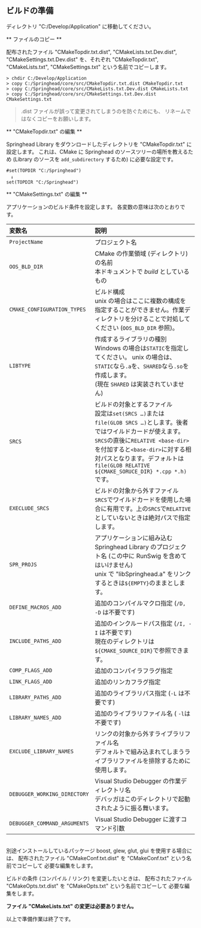 ## ビルドの準備

ディレクトリ "C:/Develop/Application" に移動してください。

** ファイルのコピー **

配布されたファイル "CMakeTopdir.txt.dist", "CMakeLists.txt.Dev.dist",
 "CMakeSettings.txt.Dev.dist" を、それぞれ "CMakeTopdir.txt",
 "CMakeLists.txt", "CMakeSettings.txt" という名前でコピーします。

```
> chdir C:/Develop/Application
> copy C:/Springhead/core/src/CMakeTopdir.txt.dist CMakeTopdir.txt
> copy C:/Springhead/core/src/CMakeLists.txt.Dev.dist CMakeLists.txt
> copy C:/Springhead/core/src/CMakeSettings.txt.Dev.dist CMakeSettings.txt
```

> .dist ファイルが誤って変更されてしまうのを防ぐためにも、
リネームではなくコピーをお願いします。

** "CMakeTopdir.txt" の編集 **

Springhead Library をダウンロードしたディレクトリを "CMakeTopdir.txt" に設定します。
これは、CMake に Springhead のソースツリーの場所を教えるため
 (Library のソースを `add_subdirectory` するため) に必要な設定です。

```
#set(TOPDIR "C:/Springhead")
　↓
set(TOPDIR "C:/Springhead")
```

** "CMakeSettings.txt" の編集 **

アプリケーションのビルド条件を設定します。
各変数の意味は次のとおりです。

| 変数名 | 説明 |
|:--|:--|
| `ProjectName` | プロジェクト名 |
| `OOS_BLD_DIR` | CMake の作業領域 (ディレクトリ) の名前<br>本ドキュメントで *build* としているもの |
| `CMAKE_CONFIGURATION_TYPES` | ビルド構成<br>unix の場合はここに複数の構成を指定することができません。作業ディレクトリを分けることで対処してください (`OOS_BLD_DIR` 参照)。 |
| `LIBTYPE` | 作成するライブラリの種別<br>Windows の場合は`STATIC`を指定してください。 unix の場合は、`STATIC`なら`.a`を、`SHARED`なら`.so`を作成します。 <br>(現在 `SHARED` は実装されていません) |
| `SRCS` | ビルドの対象とするファイル<br>設定は`set(SRCS …)`または`file(GLOB SRCS …)`とします。後者ではワイルドカードが使えます。<br>`SRCS`の直後に`RELATIVE <base-dir>`を付加すると`<base-dir>`に対する相対パスとなります。デフォルトは`file(GLOB RELATIVE ${CMAKE_SORUCE_DIR} *.cpp *.h)`です。|
| `EXECLUDE_SRCS` | ビルドの対象から外すファイル<br>`SRCS`でワイルドカードを使用した場合に有用です。上の`SRCS`で`RELATIVE`としていないときは絶対パスで指定します。 |
| `SPR_PROJS` | アプリケーションに組み込む Springhead Library のプロジェクト名 (この中に RunSwig を含めてはいけません)<br>unix で "libSpringhead.a" をリンクするときは`${EMPTY}`のままとします。 |
| `DEFINE_MACROS_ADD` | 追加のコンパイルマクロ指定 (`/D, -D` は不要です) |
| `INCLUDE_PATHS_ADD` | 追加のインクルードパス指定 (`/I, -I` は不要です)<br>現在のディレクトリは`${CMAKE_SOURCE_DIR}`で参照できます。 |
| `COMP_FLAGS_ADD` | 追加のコンパイラフラグ指定 |
| `LINK_FLAGS_ADD` | 追加のリンカフラグ指定 |
| `LIBRARY_PATHS_ADD` | 追加のライブラリパス指定 (`-L` は不要です) |
| `LIBRARY_NAMES_ADD` | 追加のライブラリファイル名 ( `-l`は不要です) |
| `EXCLUDE_LIBRARY_NAMES` | リンクの対象から外すライブラリファイル名<br>デフォルトで組み込まれてしまうライブラリファイルを排除するために使用します。 |
| `DEBUGGER_WORKING_DIRECTORY` | Visual Studio Debugger の作業ディレクトリ名<br>デバッガはこのディレクトリで起動されたように振る舞います。 |
| `DEBUGGER_COMMAND_ARGUMENTS` | Visual Studio Debugger に渡すコマンド引数 |

<br>
別途インストールしているパッケージ boost, glew, glut, glui を使用する場合には、
配布されたファイル "CMakeConf.txt.dist" を "CMakeConf.txt" という名前でコピーして
必要な編集をします。

ビルドの条件 (コンパイル / リンク) を変更したいときは、
配布されたファイル "CMakeOpts.txt.dist" を "CMakeOpts.txt" という名前でコピーして
必要な編集をします。

**ファイル "CMakeLists.txt" の変更は必要ありません。**

以上で準備作業は終了です。

